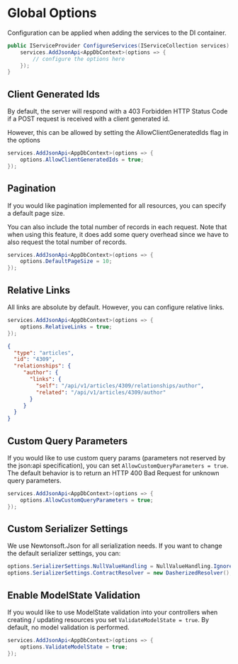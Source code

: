 # Global Options

Configuration can be applied when adding the services to the DI container.

```c#
public IServiceProvider ConfigureServices(IServiceCollection services) {
    services.AddJsonApi<AppDbContext>(options => {
        // configure the options here
    });
}
```

## Client Generated Ids

By default, the server will respond with a 403 Forbidden HTTP Status Code if a POST request is received with a client generated id.

However, this can be allowed by setting the AllowClientGeneratedIds flag in the options

```c#
services.AddJsonApi<AppDbContext>(options => {
    options.AllowClientGeneratedIds = true;
});
```

## Pagination

If you would like pagination implemented for all resources, you can specify a default page size.

You can also include the total number of records in each request. Note that when using this feature, it does add some query overhead since we have to also request the total number of records.

```c#
services.AddJsonApi<AppDbContext>(options => {
    options.DefaultPageSize = 10;
});
```

## Relative Links

All links are absolute by default. However, you can configure relative links.

```c#
services.AddJsonApi<AppDbContext>(options => {
    options.RelativeLinks = true;
});
```

```json
{
  "type": "articles",
  "id": "4309",
  "relationships": {
     "author": {
       "links": {
         "self": "/api/v1/articles/4309/relationships/author",
         "related": "/api/v1/articles/4309/author"
       }
     }
  }
}
```

## Custom Query Parameters

If you would like to use custom query params (parameters not reserved by the json:api specification), you can set `AllowCustomQueryParameters = true`. The default behavior is to return an HTTP 400 Bad Request for unknown query parameters.

```c#
services.AddJsonApi<AppDbContext>(options => {
    options.AllowCustomQueryParameters = true;
});
```

## Custom Serializer Settings

We use Newtonsoft.Json for all serialization needs.
If you want to change the default serializer settings, you can:

```c#
options.SerializerSettings.NullValueHandling = NullValueHandling.Ignore;
options.SerializerSettings.ContractResolver = new DasherizedResolver();
```

## Enable ModelState Validation

If you would like to use ModelState validation into your controllers when creating / updating resources you set `ValidateModelState = true`. By default, no model validation is performed.

```c#
services.AddJsonApi<AppDbContext>(options => {
    options.ValidateModelState = true;
});
```
